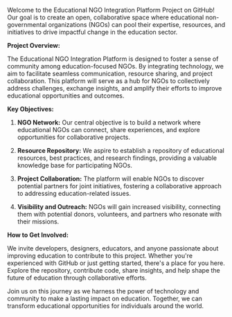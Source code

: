 Welcome to the Educational NGO Integration Platform Project on GitHub! Our goal is to create an open, collaborative space where educational non-governmental organizations (NGOs) can pool their expertise, resources, and initiatives to drive impactful change in the education sector.

**Project Overview:**

The Educational NGO Integration Platform is designed to foster a sense of community among education-focused NGOs. By integrating technology, we aim to facilitate seamless communication, resource sharing, and project collaboration. This platform will serve as a hub for NGOs to collectively address challenges, exchange insights, and amplify their efforts to improve educational opportunities and outcomes.

**Key Objectives:**

1. **NGO Network:** Our central objective is to build a network where educational NGOs can connect, share experiences, and explore opportunities for collaborative projects.

2. **Resource Repository:** We aspire to establish a repository of educational resources, best practices, and research findings, providing a valuable knowledge base for participating NGOs.

3. **Project Collaboration:** The platform will enable NGOs to discover potential partners for joint initiatives, fostering a collaborative approach to addressing education-related issues.

4. **Visibility and Outreach:** NGOs will gain increased visibility, connecting them with potential donors, volunteers, and partners who resonate with their missions.

**How to Get Involved:**

We invite developers, designers, educators, and anyone passionate about improving education to contribute to this project. Whether you're experienced with GitHub or just getting started, there's a place for you here. Explore the repository, contribute code, share insights, and help shape the future of education through collaborative efforts.

Join us on this journey as we harness the power of technology and community to make a lasting impact on education. Together, we can transform educational opportunities for individuals around the world.
